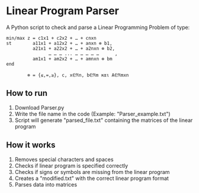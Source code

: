 # Linear Program Parser
A Python script to check and parse a Linear Programming Problem of type:
```
min/max z = c1x1 + c2x2 + … + cnxn
st        a11x1 + a12x2 + … + anxn ⊗ b1,
          a21x1 + a22x2 + … + a2nxn ⊗ b2,
                … … … ... … … … … …      ,
          am1x1 + am2x2 + … + amnxn ⊗ bm
end
          
        ⊗ = {≤,=,≥}, c, x∈ℜn, b∈ℜm και A∈ℜmxn
```

## How to run
1. Download Parser.py
2. Write the file name in the code (Example: "Parser_example.txt")
3. Script will generate "parsed_file.txt" containing the matrices of the linear program

## How it works
1. Removes special characters and spaces
2. Checks if linear program is specified correctly
3. Checks if signs or symbols are missing from the linear program
4. Creates a "modified.txt" with the correct linear program format
5. Parses data into matrices

